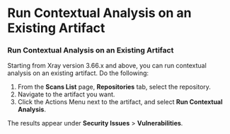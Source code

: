 # Run Contextual Analysis on an Existing Artifact

### Run Contextual Analysis on an Existing Artifact <a href="#uuid-e04f5096-ae1b-2539-2fb9-7811e8863209" id="uuid-e04f5096-ae1b-2539-2fb9-7811e8863209"></a>

Starting from Xray version 3.66.x and above, you can run contextual analysis on an existing artifact. Do the following:

1. From the **Scans List** page, **Repositories** tab, select the repository.
2. Navigate to the artifact you want.
3. Click the Actions Menu next to the artifact, and select **Run Contextual Analysis**.

The results appear under **Security Issues** > **Vulnerabilities**.
